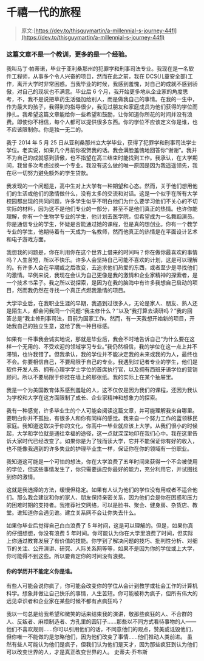 # 千禧一代的旅程

> 原文:[https://dev.to/thisguymartin/a-millennial-s-journey-44fl](https://dev.to/thisguymartin/a-millennial-s-journey-44fl)

### 这篇文章不是一个教训，更多的是一个经验。

我叫马丁·帕蒂诺，毕业于亚利桑那州的犯罪学和刑事司法专业。我现在是一名软件工程师，从事多个令人兴奋的项目，然而在此之前，我在 DCS(儿童安全部)工作，离开大学时非常困惑。当我毕业的时候，我感到羞愧，对自己的成就不感到骄傲，对自己的现状也不满意。毕业后 6 个月，我开始更多地从企业家的角度思考，不，我不是说把草药生活强加给别人，而是做我自己的事情。在我的一生中，作为最大的孩子，我得到的指导很少，我见过朋友和家庭成员为他们获得的学位而挣扎。我希望这篇文章能给你一些希望和鼓励，让你知道你所花的时间并没有浪费。即使你不相信，每个人都可以提供很多东西。你的学位不应该定义你是谁，也不应该限制你。你是独一无二的。

我于 2014 年 5 月 25 日从亚利桑那州立大学毕业，获得了犯罪学和刑事司法学士学位。老实说，如果几个月前你祝贺我的话。我会满脸羞愧地回答你“谢谢”。我并不为自己的成就感到骄傲，也不指望在高三结束时能找到工作。我承认，在大学期间，我曾多次考虑过换一个专业。我没有这么做的唯一原因是因为我遥遥领先，我在尽一切努力避免额外的学生贷款。

我发现的一个问题是，高中生对上大学有一种期望和心态。然而，关于他们想用他们的生活或他们的激情做什么，没有太多的交流和对话。这是一个似乎在所有大学校园都出现的共同问题，许多学生似乎不明白他们为什么要学习他们不关心的不切实际的材料，因为这不是他们专业的一部分，甚至不是他们真正的热情。也许你能理解，你有一个生物学专业的学生，他计划去医学院，但希望成为一名舞蹈演员。你是通信专业的学生，怀疑是否能通过她的课程，但是真的想创业。你有一个教学专业的学生，他期待着有一天成为一名教师，然而他真正的热情是在平面设计艺术和电子游戏方面。

我想我的问题是，你在利用你在这个世界上借来的时间吗？你在做你最喜欢的事情吗？人生苦短，所以不快乐。许多人会坚持自己可能不喜欢的计划，这是可以理解的。有许多人会在早期或之后改变，去追求他们热爱的东西，或者至少是寻找他们的激情。举例来说，我现在会认为自己更像是我的激情和企业家精神的探索者，是一个技术书呆子。我之所以说探索，是因为在我的脑海中有许多我想自己启动的项目，然而我仍然在寻找一个真正点燃我激情的项目。

大学毕业后，在我职业生涯的早期，我遇到过很多人，无论是家人、朋友、熟人还是陌生人，都会问我同一个问题:“我主修什么？”以及“我打算去读研吗？”我的回答总是“我主修刑事司法，目前为国家工作。然而，有一天我想开始新的项目，开始我自己的独立生意，这给了我一种目标感。

如果有一件事我会诚实地说，那就是毕业后，我会不时地告诉自己“为什么要在这样一个无用的、不受欢迎的领域学习专业。”我仍然相信，我的学位在这一点上并不滞销，也许我错了。但我承认，我的学位并不能决定我的未来或我的为人，最终也不会。你要相信自己，不要局限于自己的专业。我遇到过记者专业的学生，他们是软件开发人员、拥有心理学学士学位的首席执行官，以及拥有西班牙语学位的营销顾问。所以不要局限于你挂在墙上的那张纸。我的实际上在某个抽屉里。

我是一个为美国教育体系感到羞耻的人，这不仅仅是因为我们的课程，还因为我认为学校和大学在这方面限制了成长、企业家精神和想象力的探索。

我有一种感觉，许多毕业生的个人可能会阅读这篇文章，并可能理解我来自哪里。要明白你并不孤独，有很多人和你有同样的感觉。我来自一个努力工作的蓝领移民家庭。我知道这取决于你的文化，你高中一毕业就应该上大学。从我们很小的时候起，大学和学位就是通往幸福的途径，这一点就深深地印在我们心中。我在这里告诉大家时代已经改变了。如果你是为了钱而读大学，它并不能保证你有好的收入，也不能像我遇到的许多失业的护理毕业生一样，保证你在你的领域有一份职业。

我知道这可能是一个可怕的想法，你在大学浪费了五年时间来获得一个不会被使用的学位，但这些事情发生了，你只需要适应你最好的能力，充分利用它，并试图找到你的激情。

这就是我选择的方法，缓慢但稳定。如果有人认为他们的学位没有用或者不适合他们。那么我会建议和你的家人、朋友保持亲密关系，因为他们会是你在困惑和压力的困难时期的支持者。我推荐社交网络，可以是脸书、聚会、健身房、杂货店、教堂。谁知道你会遇见谁。建立关系网不会让你失去什么。

如果你毕业后觉得自己白白浪费了 5 年时间，这是可以理解的。但是，如果你真的仔细想想，你没有浪费 5 年时间。你可能认为你在大学里浪费了时间，但实际上你通过教育发展了有价值的技能。你学到了解决问题的技巧、批判性分析、对细节的关注、公开演讲、研究、人际关系网等等，如果不是因为你的学位或上大学，你可能得不到这些。所以要肯定你的时间没有浪费。

#### [](#your-degree-does-not-define-who-you-are)你的学历并不能定义你是谁。

有些人可能会说你疯了，你可能会改变你的学位从会计到教学或社会工作的计算机科学。想象并做让自己快乐的事情，人生苦短。你可能被称为疯子，但所有伟大的远见卓识者和企业家在某些时候不都有点疯狂吗？

我以一句总是给我希望和微笑的话来结束我的演讲，敬那些疯狂的人、不合群的人、反叛者、麻烦制造者、方孔里的圆钉子……那些以不同方式看待事物的人——他们不喜欢规则……你可以引用他们的话，不同意他们的观点，赞美或诋毁他们，但你唯一不能做的是忽略他们，因为他们改变了事情……他们推动人类前进。 虽然有些人可能认为他们是疯子，但我们认为他们是天才，因为那些疯狂到认为他们可以改变世界的人，才是真正改变世界的人。 史蒂夫·乔布斯